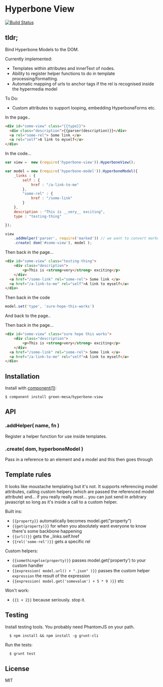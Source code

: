 # Hyperbone View

[![Build Status](https://travis-ci.org/green-mesa/hyperbone-view.png?branch=master)](https://travis-ci.org/green-mesa/hyperbone-view)

## tldr; 

Bind Hyperbone Models to the DOM.

Currently implemented: 

- Templates within attributes and innerText of nodes. 
- Ability to register helper functions to do in template processing/formatting. 
- Automatic mapping of urls to anchor tags if the rel is recognised inside the hypermedia model

To Do:

- Custom attributes to support looping, embedding HyperboneForms etc. 

In the page..

```html
<div id="some-view" class="{{type}}">
  <div class="description">{{parser(description)}}</div>
  <a rel="some-rel"> Some link </a>
  <a rel="self">A link to myself</a>
</div>
```

In the code...

```js
var view =  new (require('hyperbone-view')).HyperboneView();

var model = new (require('hyperbone-model')).HyperboneModel({
	_links : {
		self : {
			href : "/a-link-to-me"
		},
		"some-rel" : {
			href : "/some-link"
		}
	},
	description : "This is __very__ exciting",
	type : "testing-thing"

});

view
	.addHelper('parser', require('marked')) // we want to convert markdown to html
	.create( dom('#some-view'), model );
```

Then back in the page...
```html
<div id="some-view" class="testing-thing">
    <div class="description">
    	<p>This is <strong>very</strong> exciting</p>
    </div>
  <a href="/some-link" rel="some-rel"> Some link </a>
  <a href="/a-link-to-me" rel="self">A link to myself</a>
</div>
```

Then back in the code

```js
model.set('type', 'sure-hope-this-works')
```

And back to the page..

Then back in the page...
```html
<div id="some-view" class="sure hope this works">
    <div class="description">
    	<p>This is <strong>very</strong> exciting</p>
    </div>
  <a href="/some-link" rel="some-rel"> Some link </a>
  <a href="/a-link-to-me" rel="self">A link to myself</a>
</div>
```


## Installation

  Install with [component(1)](http://component.io):

    $ component install green-mesa/hyperbone-view


## API

### .addHelper( name, fn )

Register a helper function for use inside templates. 

### .create( dom, hyperboneModel )

Pass in a reference to an element and a model and this then goes through 


## Template rules

It looks like moustache templating but it's not. It supports referencing model attributes, calling custom helpers (which are passed the referenced model attribute) and... if you really really must... you can just send in arbitrary javascript so long as it's inside a call to a custom helper.

Built ins:

- `{{property}}` automatically becomes model.get("property")
- `{{get(property)}}` for when you absolutely want everyone to know there's some backbone happening
- `{{url()}}` gets the _links.self.href
- `{{rel('some-rel')}}` gets a specific rel

Custom helpers:

- `{{somethingelse(property)}}` passes model.get('property') to your custom handler
- `{{expression( model.url() + ".json" )}}` passes the custom helper `expression` the result of the expression
- `{{expression( model.get('somevalue') + 5 * 9 )}}` etc

Won't work:

- `{{1 + 2}}` because seriously. stop it. 

## Testing

Install testing tools. You probably need PhantomJS on your path.

```back
  $ npm install && npm install -g grunt-cli
```

Run the tests:

```bash
  $ grunt test
```

## License

  MIT
